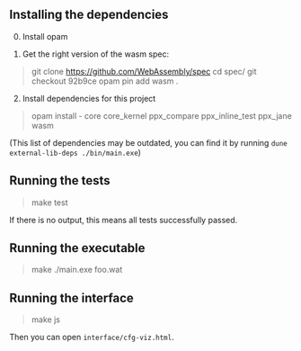 Installing the dependencies
---------------------------
0. Install opam

1. Get the right version of the wasm spec:

> git clone https://github.com/WebAssembly/spec
> cd spec/
> git checkout 92b9ce
> opam pin add wasm .

2. Install dependencies for this project

> opam install - core core_kernel ppx_compare ppx_inline_test ppx_jane wasm

(This list of dependencies may be outdated, you can find it by running `dune external-lib-deps ./bin/main.exe`)

Running the tests
-----------------

> make test

If there is no output, this means all tests successfully passed.

Running the executable
----------------------
> make
> ./main.exe foo.wat

Running the interface
---------------------

> make js

Then you can open `interface/cfg-viz.html`.
